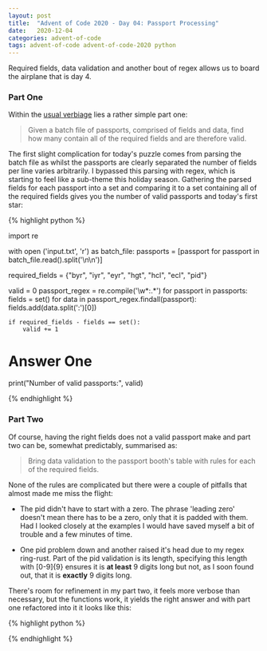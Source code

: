 ```yaml
---
layout: post
title:  "Advent of Code 2020 - Day 04: Passport Processing"
date:   2020-12-04 
categories: advent-of-code
tags: advent-of-code advent-of-code-2020 python
---
```


Required fields, data validation and another bout of regex allows us to board
the airplane that is day 4.

### Part One

Within the [usual verbiage](https://adventofcode.com/2020/day/4) lies a rather
simple part one:

> Given a batch file of passports, comprised of fields and data, find how many
contain all of the required fields and are therefore valid.

The first slight complication for today's puzzle comes from parsing the batch
file as whilst the passports are clearly separated the number of fields per
line varies arbitrarily. I bypassed this parsing with regex, which is starting
to feel like a sub-theme this holiday season. Gathering the parsed fields for
each passport into a set and comparing it to a set containing all of the
required fields gives you the number of valid passports and today's first star:

{% highlight python %}

import re


with open ('input.txt', 'r') as batch_file:
    passports = [passport for passport in batch_file.read().split('\n\n')]

required_fields = {"byr", "iyr", "eyr", "hgt", "hcl", "ecl", "pid"}

valid = 0
passport_regex = re.compile('\w*:\.*')
for passport in passports:
    fields = set()
    for data in passport_regex.findall(passport):
        fields.add(data.split(':')[0])

    if required_fields - fields == set():
        valid += 1

# Answer One
print("Number of valid passports:", valid)

{% endhighlight %}

### Part Two

Of course, having the right fields does not a valid passport make and part two
can be, somewhat predictably, summarised as:

> Bring data validation to the passport booth's table with rules for each of
the required fields.

None of the rules are complicated but there were a couple of pitfalls
that almost made me miss the flight:

- The pid didn't have to start with a zero. The phrase 'leading zero' doesn't
mean there has to be a zero, only that it is padded with them. Had I looked
closely at the examples I would have saved myself a bit of trouble and a
few minutes of time.

- One pid problem down and another raised it's head due to my regex ring-rust.
Part of the pid validation is its length, specifying this length with [0-9]{9}
ensures it is **at least** 9 digits long but not, as I soon found out, that
it is **exactly** 9 digits long.

There's room for refinement in my part two, it feels more verbose than necessary,
but the functions work, it yields the right answer and with part one refactored
into it it looks like this:

{% highlight python %}

{% endhighlight %}
